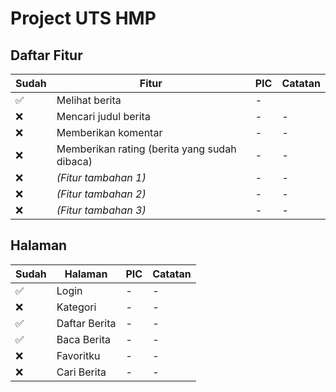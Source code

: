 # Project UTS HMP

## Daftar Fitur
|Sudah|Fitur|PIC|Catatan|
|-|-|-|-|
|✅|Melihat berita|-
|❌|Mencari judul berita|-|-
|❌|Memberikan komentar|-|-
|❌|Memberikan rating (berita yang sudah dibaca)|-|-
|❌|_(Fitur tambahan 1)_|-|-
|❌|_(Fitur tambahan 2)_|-|-
|❌|_(Fitur tambahan 3)_|-|-

## Halaman
|Sudah|Halaman|PIC|Catatan|
|-|-|-|-|
|✅|Login|-|-
|❌|Kategori|-|-
|✅|Daftar Berita|-|-
|✅|Baca Berita|-|-
|❌|Favoritku|-|-
|❌|Cari Berita|-|-
